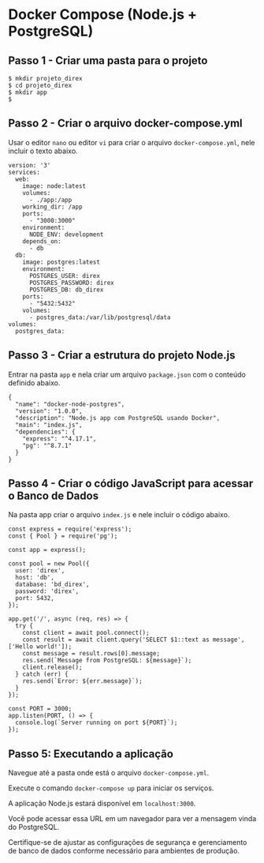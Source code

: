 # Docker Compose (Node.js + PostgreSQL) #

## Passo 1 - Criar uma pasta para o projeto ##
>
```
$ mkdir projeto_direx
$ cd projeto_direx
$ mkdir app
$
```
>

## Passo 2 - Criar o arquivo docker-compose.yml ##
>
Usar o editor `nano` ou editor `vi` para criar o arquivo `docker-compose.yml`,
nele incluir o texto abaixo.
>
>
```
version: '3'
services:
  web:
    image: node:latest
    volumes:
      - ./app:/app
    working_dir: /app
    ports:
      - "3000:3000"
    environment:
      NODE_ENV: development
    depends_on:
      - db
  db:
    image: postgres:latest
    environment:
      POSTGRES_USER: direx
      POSTGRES_PASSWORD: direx
      POSTGRES_DB: db_direx
    ports:
      - "5432:5432"
    volumes:
      - postgres_data:/var/lib/postgresql/data
volumes:
  postgres_data:

```

## Passo 3 - Criar a estrutura do projeto Node.js ##
>
Entrar na pasta `app` e nela criar um arquivo `package.json` com o 
conteúdo definido abaixo.
>
>
```
{
  "name": "docker-node-postgres",
  "version": "1.0.0",
  "description": "Node.js app com PostgreSQL usando Docker",
  "main": "index.js",
  "dependencies": {
    "express": "^4.17.1",
    "pg": "^8.7.1"
  }
}
```
## Passo 4 - Criar o código JavaScript para acessar o Banco de Dados ##

>
Na pasta app criar o arquivo `index.js` e nele incluir o código 
abaixo.
>
>
```
const express = require('express');
const { Pool } = require('pg');

const app = express();

const pool = new Pool({
  user: 'direx',
  host: 'db',
  database: 'bd_direx',
  password: 'direx',
  port: 5432,
});

app.get('/', async (req, res) => {
  try {
    const client = await pool.connect();
    const result = await client.query('SELECT $1::text as message', ['Hello world!']);
    const message = result.rows[0].message;
    res.send(`Message from PostgreSQL: ${message}`);
    client.release();
  } catch (err) {
    res.send(`Error: ${err.message}`);
  }
});

const PORT = 3000;
app.listen(PORT, () => {
  console.log(`Server running on port ${PORT}`);
});
```
>

## Passo 5: Executando a aplicação ##
>
Navegue até a pasta onde está o arquivo `docker-compose.yml`.
>
>
Execute o comando `docker-compose up` para iniciar os serviços.
>
>
A aplicação Node.js estará disponível em `localhost:3000`. 
> 
> 
Você pode acessar essa URL em um navegador para ver a mensagem 
vinda do PostgreSQL.
>
>
Certifique-se de ajustar as configurações de segurança e 
gerenciamento de banco de dados conforme necessário para 
ambientes de produção. 
>





